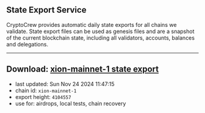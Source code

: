## State Export Service
CryptoCrew provides automatic daily state exports for all chains we validate. State export files can be used as genesis files and are a snapshot of the current blockchain state, including all validators, accounts, balances and delegations.

---
**Download: [xion-mainnet-1 state export](https://dl-eu2.ccvalidators.com/SERVICE/xion/xion-mainnet-1_export_4104557.json)**
---

- last updated: Sun Nov 24 2024 11:47:15
- chain id: `xion-mainnet-1`
- export height: `4104557`
- use for: airdrops, local tests, chain recovery
